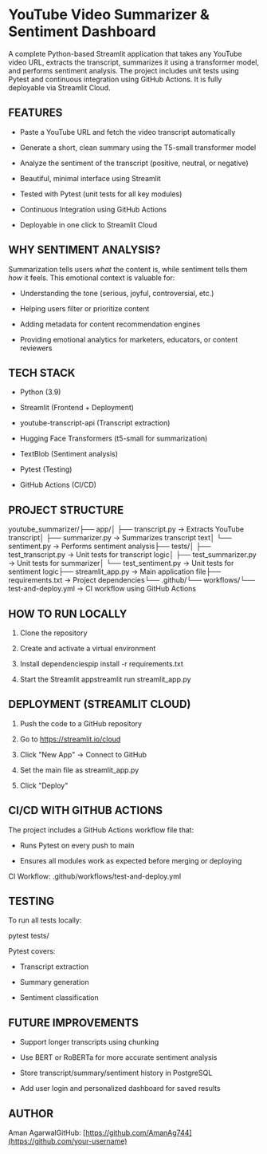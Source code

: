 YouTube Video Summarizer & Sentiment Dashboard
==============================================

A complete Python-based Streamlit application that takes any YouTube video URL, extracts the transcript, summarizes it using a transformer model, and performs sentiment analysis. The project includes unit tests using Pytest and continuous integration using GitHub Actions. It is fully deployable via Streamlit Cloud.

FEATURES
--------

*   Paste a YouTube URL and fetch the video transcript automatically
    
*   Generate a short, clean summary using the T5-small transformer model
    
*   Analyze the sentiment of the transcript (positive, neutral, or negative)
    
*   Beautiful, minimal interface using Streamlit
    
*   Tested with Pytest (unit tests for all key modules)
    
*   Continuous Integration using GitHub Actions
    
*   Deployable in one click to Streamlit Cloud
    

WHY SENTIMENT ANALYSIS?
-----------------------

Summarization tells users _what_ the content is, while sentiment tells them _how_ it feels. This emotional context is valuable for:

*   Understanding the tone (serious, joyful, controversial, etc.)
    
*   Helping users filter or prioritize content
    
*   Adding metadata for content recommendation engines
    
*   Providing emotional analytics for marketers, educators, or content reviewers
    

TECH STACK
----------

*   Python (3.9)
    
*   Streamlit (Frontend + Deployment)
    
*   youtube-transcript-api (Transcript extraction)
    
*   Hugging Face Transformers (t5-small for summarization)
    
*   TextBlob (Sentiment analysis)
    
*   Pytest (Testing)
    
*   GitHub Actions (CI/CD)
    

PROJECT STRUCTURE
-----------------

youtube\_summarizer/├── app/│ ├── transcript.py -> Extracts YouTube transcript│ ├── summarizer.py -> Summarizes transcript text│ └── sentiment.py -> Performs sentiment analysis├── tests/│ ├── test\_transcript.py -> Unit tests for transcript logic│ ├── test\_summarizer.py -> Unit tests for summarizer│ └── test\_sentiment.py -> Unit tests for sentiment logic├── streamlit\_app.py -> Main application file├── requirements.txt -> Project dependencies└── .github/└── workflows/└── test-and-deploy.yml -> CI workflow using GitHub Actions

HOW TO RUN LOCALLY
------------------

1.  Clone the repository
    
2.  Create and activate a virtual environment
    
3.  Install dependenciespip install -r requirements.txt
    
4.  Start the Streamlit appstreamlit run streamlit\_app.py
    

DEPLOYMENT (STREAMLIT CLOUD)
----------------------------

1.  Push the code to a GitHub repository
    
2.  Go to https://streamlit.io/cloud
    
3.  Click "New App" → Connect to GitHub
    
4.  Set the main file as streamlit\_app.py
    
5.  Click "Deploy"
    

CI/CD WITH GITHUB ACTIONS
-------------------------

The project includes a GitHub Actions workflow file that:

*   Runs Pytest on every push to main
    
*   Ensures all modules work as expected before merging or deploying
    

CI Workflow: .github/workflows/test-and-deploy.yml

TESTING
-------

To run all tests locally:

pytest tests/

Pytest covers:

*   Transcript extraction
    
*   Summary generation
    
*   Sentiment classification
    

FUTURE IMPROVEMENTS
-------------------

*   Support longer transcripts using chunking
    
*   Use BERT or RoBERTa for more accurate sentiment analysis
    
*   Store transcript/summary/sentiment history in PostgreSQL
    
*   Add user login and personalized dashboard for saved results
    

AUTHOR
------

Aman AgarwalGitHub: [https://github.com/AmanAg744](https://github.com/your-username)
